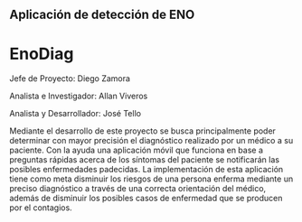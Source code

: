 ## Aplicación de detección de ENO
# EnoDiag

Jefe de Proyecto: Diego Zamora

Analista e Investigador: Allan Viveros

Analista y Desarrollador: José Tello

Mediante el desarrollo de este proyecto se busca principalmente poder determinar con mayor precisión el diagnóstico realizado por un médico a su paciente. Con la ayuda una aplicación móvil que funciona en base a  preguntas rápidas acerca de los síntomas del paciente se notificarán las posibles enfermedades padecidas. La implementación de esta aplicación tiene como meta disminuir los riesgos de una persona enferma mediante un preciso diagnóstico a través de una correcta orientación del médico, además de disminuir los posibles casos de enfermedad que se producen por el contagios.
